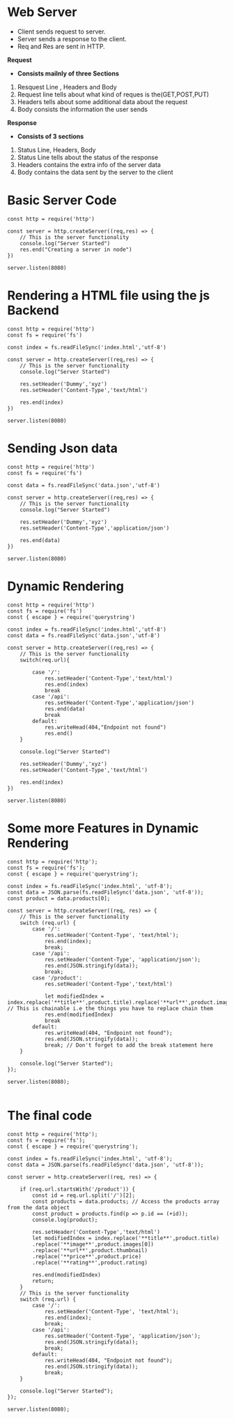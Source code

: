 # Web Server

* Client sends request to server.
* Server sends a response to the client.
* Req and Res are sent in HTTP.


__Request__

* __Consists mailnly of three Sections__
1. Resquest Line , Headers and Body
2. Request line tells about what kind of reques is the(GET,POST,PUT)
3. Headers tells about some additional data about the request
4. Body consists the information the user sends


__Response__

* __Consists of 3 sections__

1. Status Line, Headers, Body
2. Status Line tells about the status of the response
3. Headers contains the extra info of the server data
4. Body contains the data sent by the server to the client


# Basic Server Code

```
const http = require('http')

const server = http.createServer((req,res) => {
    // This is the server functionality
    console.log("Server Started")
    res.end("Creating a server in node")
})

server.listen(8080)

```


# Rendering a HTML file using the js Backend


```
const http = require('http')
const fs = require('fs')

const index = fs.readFileSync('index.html','utf-8')

const server = http.createServer((req,res) => {
    // This is the server functionality
    console.log("Server Started")

    res.setHeader('Dummy','xyz')
    res.setHeader('Content-Type','text/html')

    res.end(index)
})

server.listen(8080)

```


# Sending Json data

```
const http = require('http')
const fs = require('fs')

const data = fs.readFileSync('data.json','utf-8')

const server = http.createServer((req,res) => {
    // This is the server functionality
    console.log("Server Started")

    res.setHeader('Dummy','xyz')
    res.setHeader('Content-Type','application/json')

    res.end(data)
})

server.listen(8080)

```


# Dynamic Rendering

```
const http = require('http')
const fs = require('fs')
const { escape } = require('querystring')

const index = fs.readFileSync('index.html','utf-8')
const data = fs.readFileSync('data.json','utf-8')

const server = http.createServer((req,res) => {
    // This is the server functionality
    switch(req.url){

        case '/':
            res.setHeader('Content-Type','text/html')
            res.end(index)
            break
        case '/api':
            res.setHeader('Content-Type','application/json')
            res.end(data)
            break
        default:
            res.writeHead(404,"Endpoint not found")
            res.end()
    }

    console.log("Server Started")

    res.setHeader('Dummy','xyz')
    res.setHeader('Content-Type','text/html')

    res.end(index)
})

server.listen(8080)

```


# Some more Features in Dynamic Rendering


```
const http = require('http');
const fs = require('fs');
const { escape } = require('querystring');

const index = fs.readFileSync('index.html', 'utf-8');
const data = JSON.parse(fs.readFileSync('data.json', 'utf-8'));
const product = data.products[0];

const server = http.createServer((req, res) => {
    // This is the server functionality
    switch (req.url) {
        case '/':
            res.setHeader('Content-Type', 'text/html');
            res.end(index);
            break;
        case '/api':
            res.setHeader('Content-Type', 'application/json');
            res.end(JSON.stringify(data));
            break;
        case '/product':
            res.setHeader('Content-Type','text/html')

            let modifiedIndex = index.replace('**title**',product.title).replace('**url**',product.images[0]) // This is chainable i.e the things you have to replace chain them
            res.end(modifiedIndex)
            break
        default:
            res.writeHead(404, "Endpoint not found");
            res.end(JSON.stringify(data));
            break; // Don't forget to add the break statement here
    }

    console.log("Server Started");
});

server.listen(8080);


```


# The final code

```
const http = require('http');
const fs = require('fs');
const { escape } = require('querystring');

const index = fs.readFileSync('index.html', 'utf-8');
const data = JSON.parse(fs.readFileSync('data.json', 'utf-8'));

const server = http.createServer((req, res) => {

    if (req.url.startsWith('/product')) {
        const id = req.url.split('/')[2];
        const products = data.products; // Access the products array from the data object
        const product = products.find(p => p.id == (+id));
        console.log(product);

        res.setHeader('Content-Type','text/html')
        let modifiedIndex = index.replace('**title**',product.title)
        .replace('**image**',product.images[0])
        .replace('**url**',product.thumbnail)
        .replace('**price**',product.price)
        .replace('**rating**',product.rating)

        res.end(modifiedIndex)
        return;
    }
    // This is the server functionality
    switch (req.url) {
        case '/':
            res.setHeader('Content-Type', 'text/html');
            res.end(index);
            break;
        case '/api':
            res.setHeader('Content-Type', 'application/json');
            res.end(JSON.stringify(data));
            break;
        default:
            res.writeHead(404, "Endpoint not found");
            res.end(JSON.stringify(data));
            break;
    }

    console.log("Server Started");
});

server.listen(8080);


```